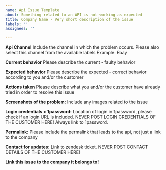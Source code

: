 ```yaml
---
name: Api Issue Template
about: Something related to an API is not working as expected
title: Company Name - Very short description of the issue
labels: ''
assignees: ''

---
```


**Api Channel**
Include the channel in which the problem occurs. Please also select this channel from the available labels
Example: Ebay 

**Current behavior**
Please describe the current - faulty behavior

**Expected behavior**
Please describe the expected - correct behavior according to you and/or the customer

**Actions taken**
Please describe what you and/or the customer have already tried in order to resolve this issue 

**Screenshots of the problem:**
Include any images related to the issue

**Login credentials > 1password:**
Location of login in 1password, please check if an login URL is included.
NEVER POST LOGIN CREDENTIALS OF THE CUSTOMER HERE! Always link to 1password.

**Permalink:**
Please include the permalink that leads to the api, not just a link to the company

**Contact for updates:**
Link to zendesk ticket.
NEVER POST CONTACT DETAILS OF THE CUSTOMER HERE! 

**Link this issue to the company it belongs to!**
